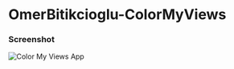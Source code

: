 # OmerBitikcioglu-ColorMyViews

### Screenshot
![Color My Views App](https://i.ibb.co/w63f9ZZ/colormyviews.png)
